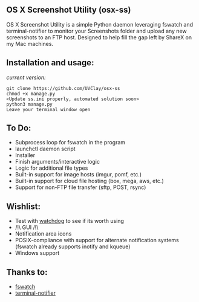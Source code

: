 ## OS X Screenshot Utility (osx-ss)
OS X Screenshot Utility is a simple Python daemon leveraging fswatch and terminal-notifier to monitor your Screenshots folder and upload any new screenshots to an FTP host.  Designed to help fill the gap left by ShareX on my Mac machines.

## Installation and usage:
*current version:*

    git clone https://github.com/UVClay/osx-ss
    chmod +x manage.py
    <Update ss.ini properly, automated solution soon>
    python3 manage.py
    Leave your terminal window open

## To Do:
* Subprocess loop for fswatch in the program
* launchctl daemon script
* Installer
* Finish arguments/interactive logic
* Logic for additional file types
* Built-in support for image hosts (imgur, pomf, etc.)
* Built-in support for cloud file hosting (box, mega, aws, etc.)
* Support for non-FTP file transfer (sftp, POST, rsync)

## Wishlist:
* Test with [watchdog][watchdog] to see if its worth using
* /!\ GUI /!\
* Notification area icons
* POSIX-compliance with support for alternate notification systems (fswatch already supports inotify and kqueue)
* Windows support

## Thanks to:
* [fswatch][fswatch]
* [terminal-notifier][terminal-notifier]

[fswatch]: https://github.com/emcrisostomo/fswatch
[terminal-notifier]: https://github.com/julienXX/terminal-notifier
[watchdog]: https://github.com/gorakhargosh/watchdog
